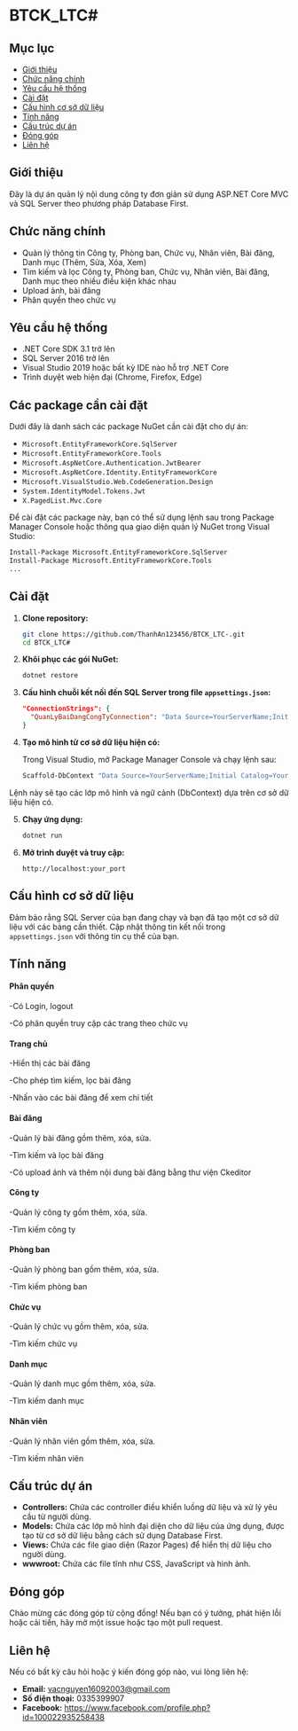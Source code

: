 # BTCK_LTC#

## Mục lục

- [Giới thiệu](#giới-thiệu)
- [Chức năng chính](#chức-năng-chính)
- [Yêu cầu hệ thống](#yêu-cầu-hệ-thống)
- [Cài đặt](#cài-đặt)
- [Cấu hình cơ sở dữ liệu](#cấu-hình-cơ-sở-dữ-liệu)
- [Tính năng](#tính-năng)
- [Cấu trúc dự án](#cấu-trúc-dự-án)
- [Đóng góp](#đóng-góp)
- [Liên hệ](#liên-hệ)

## Giới thiệu

Đây là dự án quản lý nội dung công ty đơn giản sử dụng ASP.NET Core MVC và SQL Server theo phương pháp Database First.

## Chức năng chính

- Quản lý thông tin Công ty, Phòng ban, Chức vụ, Nhân viên, Bài đăng, Danh mục (Thêm, Sửa, Xóa, Xem)
- Tìm kiếm và lọc Công ty, Phòng ban, Chức vụ, Nhân viên, Bài đăng, Danh mục theo nhiều điều kiện khác nhau
- Upload ảnh, bài đăng
- Phân quyền theo chức vụ

## Yêu cầu hệ thống

- .NET Core SDK 3.1 trở lên
- SQL Server 2016 trở lên
- Visual Studio 2019 hoặc bất kỳ IDE nào hỗ trợ .NET Core
- Trình duyệt web hiện đại (Chrome, Firefox, Edge)

## Các package cần cài đặt

Dưới đây là danh sách các package NuGet cần cài đặt cho dự án:

- `Microsoft.EntityFrameworkCore.SqlServer`
- `Microsoft.EntityFrameworkCore.Tools`
- `Microsoft.AspNetCore.Authentication.JwtBearer`
- `Microsoft.AspNetCore.Identity.EntityFrameworkCore`
- `Microsoft.VisualStudio.Web.CodeGeneration.Design`
- `System.IdentityModel.Tokens.Jwt`
- `X.PagedList.Mvc.Core`

Để cài đặt các package này, bạn có thể sử dụng lệnh sau trong Package Manager Console hoặc thông qua giao diện quản lý NuGet trong Visual Studio:

```bash
Install-Package Microsoft.EntityFrameworkCore.SqlServer
Install-Package Microsoft.EntityFrameworkCore.Tools
...
```
## Cài đặt

1. **Clone repository:**

    ```bash
    git clone https://github.com/ThanhAn123456/BTCK_LTC-.git
    cd BTCK_LTC#
    ```

2. **Khôi phục các gói NuGet:**

    ```bash
    dotnet restore
    ```

3. **Cấu hình chuỗi kết nối đến SQL Server trong file `appsettings.json`:**

    ```json
    "ConnectionStrings": {
      "QuanLyBaiDangCongTyConnection": "Data Source=YourServerName;Initial Catalog=YourDatabaseName;Integrated Security=True;Connect Timeout=30;Encrypt=True;Trust Server Certificate=True;Application Intent=ReadWrite;Multi Subnet Failover=False"
    }
    ```

4. **Tạo mô hình từ cơ sở dữ liệu hiện có:**

    Trong Visual Studio, mở Package Manager Console và chạy lệnh sau:

    ```bash
    Scaffold-DbContext "Data Source=YourServerName;Initial Catalog=YourDatabaseName;Integrated Security=True;Connect Timeout=30;Encrypt=True;Trust Server Certificate=True;Application Intent=ReadWrite;Multi Subnet Failover=False" Microsoft.EntityFrameworkCore.SqlServer -OutputDir Models
    ```
Lệnh này sẽ tạo các lớp mô hình và ngữ cảnh (DbContext) dựa trên cơ sở dữ liệu hiện có.

5. **Chạy ứng dụng:**

    ```bash
    dotnet run
    ```

6. **Mở trình duyệt và truy cập:**

    ```
    http://localhost:your_port
    ```

## Cấu hình cơ sở dữ liệu

Đảm bảo rằng SQL Server của bạn đang chạy và bạn đã tạo một cơ sở dữ liệu với các bảng cần thiết. Cập nhật thông tin kết nối trong `appsettings.json` với thông tin cụ thể của bạn.

## Tính năng
   #### Phân quyền
  -Có Login, logout
  
  -Có phân quyền truy cập các trang theo chức vụ
   #### Trang chủ
  -Hiển thị các bài đăng

  -Cho phép tìm kiếm, lọc bài đăng
  
  -Nhấn vào các bài đăng để xem chi tiết 
  #### Bài đăng
  -Quản lý bài đăng gồm thêm, xóa, sửa.
  
  -Tìm kiếm và lọc bài đăng

  -Có upload ảnh và thêm nội dung bài đăng bằng thư viện Ckeditor
  #### Công ty
  -Quản lý công ty gồm thêm, xóa, sửa.
  
  -Tìm kiếm công ty
  #### Phòng ban
  -Quản lý phòng ban gồm thêm, xóa, sửa.
  
  -Tìm kiếm phòng ban
  #### Chức vụ
  -Quản lý chức vụ gồm thêm, xóa, sửa.
  
  -Tìm kiếm chức vụ
  #### Danh mục
  -Quản lý danh mục gồm thêm, xóa, sửa.
  
  -Tìm kiếm danh mục
  #### Nhân viên
  -Quản lý nhân viên gồm thêm, xóa, sửa.
  
  -Tìm kiếm nhân viên

## Cấu trúc dự án

- **Controllers:** Chứa các controller điều khiển luồng dữ liệu và xử lý yêu cầu từ người dùng.
- **Models:** Chứa các lớp mô hình đại diện cho dữ liệu của ứng dụng, được tạo từ cơ sở dữ liệu bằng cách sử dụng Database First.
- **Views:** Chứa các file giao diện (Razor Pages) để hiển thị dữ liệu cho người dùng.
- **wwwroot:** Chứa các file tĩnh như CSS, JavaScript và hình ảnh.

## Đóng góp

Chào mừng các đóng góp từ cộng đồng! Nếu bạn có ý tưởng, phát hiện lỗi hoặc cải tiến, hãy mở một issue hoặc tạo một pull request.

## Liên hệ

Nếu có bất kỳ câu hỏi hoặc ý kiến đóng góp nào, vui lòng liên hệ:

- **Email:** vacnguyen16092003@gmail.com
- **Số điện thoại:** 0335399907
- **Facebook:** https://www.facebook.com/profile.php?id=100022935258438
